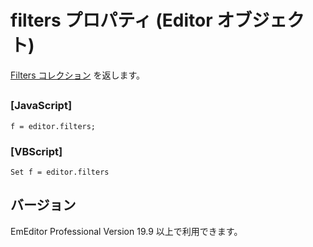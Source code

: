 # filters プロパティ (Editor オブジェクト)

[Filters コレクション](../filters/index) を返します。

## 

### \[JavaScript\]

```
f = editor.filters;
```

### \[VBScript\]

```
Set f = editor.filters
```

## バージョン

EmEditor Professional Version 19.9 以上で利用できます。
